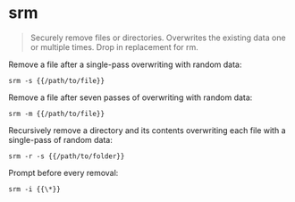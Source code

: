 srm
===

> Securely remove files or directories.
> Overwrites the existing data one or multiple times. Drop in replacement for rm.

Remove a file after a single-pass overwriting with random data:

    srm -s {{/path/to/file}}

Remove a file after seven passes of overwriting with random data:

    srm -m {{/path/to/file}}

Recursively remove a directory and its contents overwriting each file with a single-pass of random data:

    srm -r -s {{/path/to/folder}}

Prompt before every removal:

    srm -i {{\*}}
